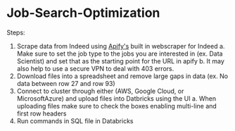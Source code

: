 # Job-Search-Optimization
Steps:
1. Scrape data from Indeed using [Apify's](https://apify.com/hynekhruska/indeed-scraper) built in webscraper for Indeed
  a. Make sure to set the job type to the jobs you are interested in (ex. Data Scientist) and set that as the starting point for the URL in apify
  b. It may also help to use a secure VPN to deal with 403 errors. 
2. Download files into a spreadsheet and remove large gaps in data (ex. No data between row 27 and row 93)
3. Connect to cluster through either (AWS, Google Cloud, or MicrosoftAzure) and upload files into Datbricks using the UI 
  a. When uploading files make sure to check the boxes enabling multi-line and first row headers
4. Run commands in SQL file in Databricks
